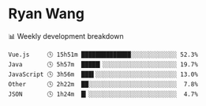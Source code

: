 # Ryan Wang

 <!-- waka-box start -->
📊 Weekly development breakdown
```text
Vue.js     🕓 15h51m ██████████████░░░░░░░░░░░░░ 52.3%
Java       🕓 5h57m  █████▎░░░░░░░░░░░░░░░░░░░░░ 19.7%
JavaScript 🕓 3h56m  ███▌░░░░░░░░░░░░░░░░░░░░░░░ 13.0%
Other      🕓 2h22m  ██░░░░░░░░░░░░░░░░░░░░░░░░░  7.8%
JSON       🕓 1h24m  █▎░░░░░░░░░░░░░░░░░░░░░░░░░  4.7%
```
<!-- Powered by https://github.com/YouEclipse/waka-box-go . -->
<!-- waka-box end -->